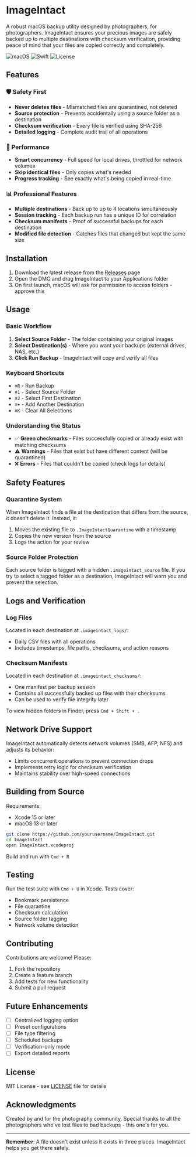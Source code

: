 # ImageIntact

A robust macOS backup utility designed by photographers, for photographers. ImageIntact ensures your precious images are safely backed up to multiple destinations with checksum verification, providing peace of mind that your files are copied correctly and completely.

![macOS](https://img.shields.io/badge/macOS-11.0%2B-blue)
![Swift](https://img.shields.io/badge/Swift-5.0%2B-orange)
![License](https://img.shields.io/badge/License-MIT-green)

## Features

### 🛡️ Safety First
- **Never deletes files** - Mismatched files are quarantined, not deleted
- **Source protection** - Prevents accidentally using a source folder as a destination
- **Checksum verification** - Every file is verified using SHA-256
- **Detailed logging** - Complete audit trail of all operations

### 🚀 Performance
- **Smart concurrency** - Full speed for local drives, throttled for network volumes
- **Skip identical files** - Only copies what's needed
- **Progress tracking** - See exactly what's being copied in real-time

### 📊 Professional Features
- **Multiple destinations** - Back up to up to 4 locations simultaneously
- **Session tracking** - Each backup run has a unique ID for correlation
- **Checksum manifests** - Proof of successful backups for each destination
- **Modified file detection** - Catches files that changed but kept the same size

## Installation

1. Download the latest release from the [Releases](https://github.com/kmichels/ImageIntact/releases) page
2. Open the DMG and drag ImageIntact to your Applications folder
3. On first launch, macOS will ask for permission to access folders - approve this

## Usage

### Basic Workflow

1. **Select Source Folder** - The folder containing your original images
2. **Select Destination(s)** - Where you want your backups (external drives, NAS, etc.)
3. **Click Run Backup** - ImageIntact will copy and verify all files

### Keyboard Shortcuts

- `⌘R` - Run Backup
- `⌘1` - Select Source Folder
- `⌘2` - Select First Destination
- `⌘+` - Add Another Destination
- `⌘K` - Clear All Selections

### Understanding the Status

- ✅ **Green checkmarks** - Files successfully copied or already exist with matching checksums
- ⚠️ **Warnings** - Files that exist but have different content (will be quarantined)
- ❌ **Errors** - Files that couldn't be copied (check logs for details)

## Safety Features

### Quarantine System
When ImageIntact finds a file at the destination that differs from the source, it doesn't delete it. Instead, it:
1. Moves the existing file to `.ImageIntactQuarantine` with a timestamp
2. Copies the new version from the source
3. Logs the action for your review

### Source Folder Protection
Each source folder is tagged with a hidden `.imageintact_source` file. If you try to select a tagged folder as a destination, ImageIntact will warn you and prevent the selection.

## Logs and Verification

### Log Files
Located in each destination at `.imageintact_logs/`:
- Daily CSV files with all operations
- Includes timestamps, file paths, checksums, and action reasons

### Checksum Manifests
Located in each destination at `.imageintact_checksums/`:
- One manifest per backup session
- Contains all successfully backed up files with their checksums
- Can be used to verify file integrity later

To view hidden folders in Finder, press `Cmd + Shift + .`

## Network Drive Support

ImageIntact automatically detects network volumes (SMB, AFP, NFS) and adjusts its behavior:
- Limits concurrent operations to prevent connection drops
- Implements retry logic for checksum verification
- Maintains stability over high-speed connections

## Building from Source

Requirements:
- Xcode 15 or later
- macOS 13 or later

```bash
git clone https://github.com/yourusername/ImageIntact.git
cd ImageIntact
open ImageIntact.xcodeproj
```

Build and run with `Cmd + R`

## Testing

Run the test suite with `Cmd + U` in Xcode. Tests cover:
- Bookmark persistence
- File quarantine
- Checksum calculation
- Source folder tagging
- Network volume detection

## Contributing

Contributions are welcome! Please:
1. Fork the repository
2. Create a feature branch
3. Add tests for new functionality
4. Submit a pull request

## Future Enhancements

- [ ] Centralized logging option
- [ ] Preset configurations
- [ ] File type filtering
- [ ] Scheduled backups
- [ ] Verification-only mode
- [ ] Export detailed reports

## License

MIT License - see [LICENSE](LICENSE) file for details

## Acknowledgments

Created by and for the photography community. Special thanks to all the photographers who've lost files to bad backups - this one's for you.

---

**Remember**: A file doesn't exist unless it exists in three places. ImageIntact helps you get there safely.
